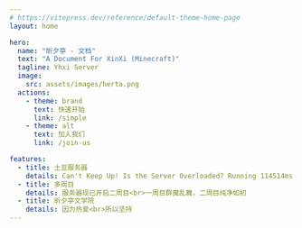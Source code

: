 ```yaml
---
# https://vitepress.dev/reference/default-theme-home-page
layout: home

hero:
  name: "昕夕亭 - 文档"
  text: "A Document For XinXi (Minecraft)"
  tagline: Yhxi Server
  image: 
    src: assets/images/herta.png
  actions:
    - theme: brand
      text: 快速开始
      link: /simple
    - theme: alt
      text: 加入我们
      link: /join-us

features:
  - title: 土豆服务器
    details: Can't Keep Up! Is the Server Overloaded? Running 114514ms or 1919 ticks behind
  - title: 多周目
    details: 服务器现已开启二周目<br>一周目群魔乱舞，二周目纯净如初
  - title: 昕夕亭文学院
    details: 因为热爱<br>所以坚持
---
```


